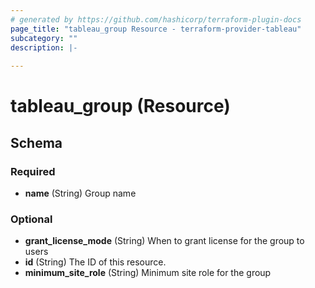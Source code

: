 ```yaml
---
# generated by https://github.com/hashicorp/terraform-plugin-docs
page_title: "tableau_group Resource - terraform-provider-tableau"
subcategory: ""
description: |-
  
---
```


# tableau_group (Resource)





<!-- schema generated by tfplugindocs -->
## Schema

### Required

- **name** (String) Group name

### Optional

- **grant_license_mode** (String) When to grant license for the group to users
- **id** (String) The ID of this resource.
- **minimum_site_role** (String) Minimum site role for the group


